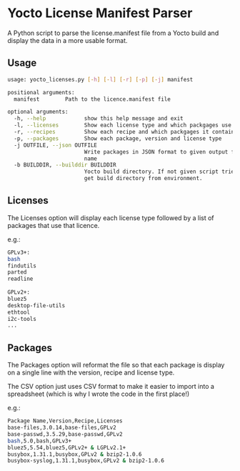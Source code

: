 # Yocto License Manifest Parser

A Python script to parse the license.manifest file from a Yocto build and display the data in a more usable format.

## Usage
```bash
usage: yocto_licenses.py [-h] [-l] [-r] [-p] [-j] manifest 

positional arguments:
  manifest        Path to the licence.manifest file

optional arguments:
  -h, --help            show this help message and exit
  -l, --licenses        Show each license type and which packgages use it
  -r, --recipes         Show each recipe and which packgages it contains
  -p, --packages        Show each package, version and license type
  -j OUTFILE, --json OUTFILE
                        Write packages in JSON format to given output file
                        name
  -b BUILDDIR, --builddir BUILDDIR
                        Yocto build directory. If not given script tries to
                        get build directory from environment.
```

## Licenses

The Licenses option will display each license type followed by a list of packages that use that licence.

e.g.:

```bash
GPLv3+:
bash
findutils
parted
readline
 
GPLv2+:
bluez5
desktop-file-utils
ethtool
i2c-tools
...
```

## Packages

The Packages option will reformat the file so that each package is display on a single line with the version, recipe and license type.

The CSV option just uses CSV format to make it easier to import into a spreadsheet (which is why I wrote the code in the first place!)

e.g.:

```bash
Package Name,Version,Recipe,Licenses
base-files,3.0.14,base-files,GPLv2
base-passwd,3.5.29,base-passwd,GPLv2
bash,5.0,bash,GPLv3+
bluez5,5.54,bluez5,GPLv2+ & LGPLv2.1+
busybox,1.31.1,busybox,GPLv2 & bzip2-1.0.6
busybox-syslog,1.31.1,busybox,GPLv2 & bzip2-1.0.6
```

